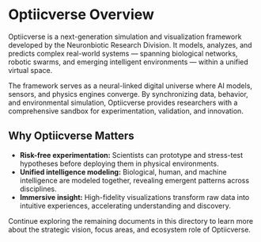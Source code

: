 # Optiicverse Overview

Optiicverse is a next-generation simulation and visualization framework developed by the Neuronbiotic Research Division. It models, analyzes, and predicts complex real-world systems — spanning biological networks, robotic swarms, and emerging intelligent environments — within a unified virtual space.

The framework serves as a neural-linked digital universe where AI models, sensors, and physics engines converge. By synchronizing data, behavior, and environmental simulation, Optiicverse provides researchers with a comprehensive sandbox for experimentation, validation, and innovation.

## Why Optiicverse Matters

- **Risk-free experimentation:** Scientists can prototype and stress-test hypotheses before deploying them in physical environments.
- **Unified intelligence modeling:** Biological, human, and machine intelligence are modeled together, revealing emergent patterns across disciplines.
- **Immersive insight:** High-fidelity visualizations transform raw data into intuitive experiences, accelerating understanding and discovery.

Continue exploring the remaining documents in this directory to learn more about the strategic vision, focus areas, and ecosystem role of Optiicverse.
